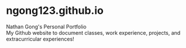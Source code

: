 # ngong123.github.io
Nathan Gong's Personal Portfolio
<br> My Github website to document classes, work experience, projects, and extracurricular experiences!
